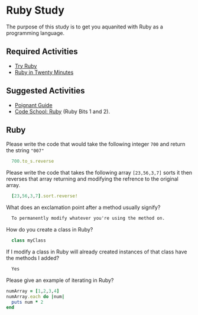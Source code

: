 # Ruby Study

The purpose of this study is to get you aquanited with Ruby as a programming
language.

## Required Activities

-   [Try Ruby](http://tryruby.org/)
-   [Ruby in Twenty Minutes](https://www.ruby-lang.org/en/documentation/quickstart/)

## Suggested Activities

-   [Poignant Guide](http://poignant.guide/)
-   [Code School: Ruby](https://www.codeschool.com/learn/ruby) (Ruby Bits 1 and 2).

## Ruby

Please write the code that would take the following integer `700` and return the
string `"007"`

```ruby
  700.to_s.reverse
```

Please write the code that takes the following array `[23,56,3,7]` sorts it
then reverses that array returning and modifying the refrence to the original
array.

```ruby
  [23,56,3,7].sort.reverse!
```

What does an exclamation point after a method usually signify?

```md
  To permanently modify whatever you're using the method on.
```
How do you create a class in Ruby?

```ruby
  class myClass
```

If I modify a class in Ruby will already created instances of that class have
the methods I added?

```md
  Yes
```

Please give an example of iterating in Ruby?

```ruby
numArray = [1,2,3,4]
numArray.each do |num|
  puts num * 2
end
```

